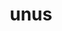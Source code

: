 ---
title: unus
meaning: one
pos: totadjective
femstem: un
femend: a
neutstem: un
neutend: um
six: y
---